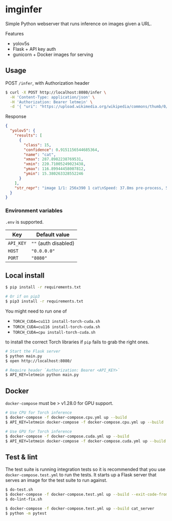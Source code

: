 # imginfer

Simple Python webserver that runs inference on images given a URL.

Features

- yolov5s
- Flask + API key auth
- gunicorn + Docker images for serving

## Usage

POST `/infer`, with Authorization header

```bash
$ curl -X POST http://localhost:8080/infer \
  -H 'Content-Type: application/json' \
  -H 'Authorization: Bearer letmein' \
  -d '{ "uri": "https://upload.wikimedia.org/wikipedia/commons/thumb/0/0b/Cat_poster_1.jpg/390px-Cat_poster_1.jpg" }'
```

Response

```json
{
  "yolov5": {
    "results": [
      {
        "class": 15,
        "confidence": 0.9151156544685364,
        "name": "cat",
        "xmax": 287.8982238769531,
        "xmin": 220.71005249023438,
        "ymax": 116.89944458007812,
        "ymin": 15.380263328552246
      }
    ],
    "str_repr": "image 1/1: 256x390 1 cat\nSpeed: 37.8ms pre-process, 50.8ms inference, 0.8ms NMS per image at shape (1, 3, 448, 640)\n"
  }
}
```

### Environment variables

`.env` is supported.

|Key|Default value|
|-|-|
|`API_KEY`|`""` (auth disabled)|
|`HOST`|`"0.0.0.0"`|
|`PORT`|`"8080"`|

## Local install

```bash
$ pip install -r requirements.txt

# Or if on pip3
$ pip3 install -r requirements.txt
```

You might need to run one of

- `TORCH_CUDA=cu113 install-torch-cuda.sh`
- `TORCH_CUDA=cu116 install-torch-cuda.sh`
- `TORCH_CUDA=cpu install-torch-cuda.sh`

to install the correct Torch libraries if `pip` fails to grab the right ones.

```bash
# Start the Flask server
$ python main.py
$ open http://localhost:8080/

# Require header `Authorization: Bearer <API_KEY>`
$ API_KEY=letmein python main.py
```

## Docker

`docker-compose` must be > v1.28.0 for GPU support.

```bash
# Use CPU for Torch inference
$ docker-compose -f docker-compose.cpu.yml up --build
$ API_KEY=letmein docker-compose -f docker-compose.cpu.yml up --build

# Use GPU for Torch inference
$ docker-compose -f docker-compose.cuda.yml up --build
$ API_KEY=letmein docker-compose -f docker-compose.cuda.yml up --build
```

## Test & lint

The test suite is running integration tests so it is recommended that you use `docker-compose.test.yml` to run the tests.
It starts up a Flask server that serves an image for the test suite to run against.

```bash
$ do-test.sh
$ docker-compose -f docker-compose.test.yml up --build --exit-code-from server
$ do-lint-fix.sh

$ docker-compose -f docker-compose.test.yml up --build cat_server
$ python -m pytest
```

